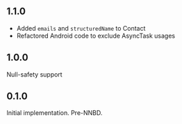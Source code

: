 ## 1.1.0

- Added `emails` and `structuredName` to Contact
- Refactored Android code to exclude AsyncTask usages

## 1.0.0

Null-safety support

## 0.1.0

Initial implementation. Pre-NNBD.